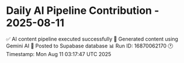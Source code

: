 # Daily AI Pipeline Contribution - 2025-08-11

✅ AI content pipeline executed successfully
🤖 Generated content using Gemini AI
💾 Posted to Supabase database
📊 Run ID: 16870062170
🕐 Timestamp: Mon Aug 11 03:17:47 UTC 2025
